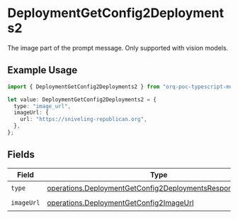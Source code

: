 # DeploymentGetConfig2Deployments2

The image part of the prompt message. Only supported with vision models.

## Example Usage

```typescript
import { DeploymentGetConfig2Deployments2 } from "orq-poc-typescript-multi-env-version/models/operations";

let value: DeploymentGetConfig2Deployments2 = {
  type: "image_url",
  imageUrl: {
    url: "https://sniveling-republican.org",
  },
};
```

## Fields

| Field                                                                                                                                  | Type                                                                                                                                   | Required                                                                                                                               | Description                                                                                                                            |
| -------------------------------------------------------------------------------------------------------------------------------------- | -------------------------------------------------------------------------------------------------------------------------------------- | -------------------------------------------------------------------------------------------------------------------------------------- | -------------------------------------------------------------------------------------------------------------------------------------- |
| `type`                                                                                                                                 | [operations.DeploymentGetConfig2DeploymentsResponse200Type](../../models/operations/deploymentgetconfig2deploymentsresponse200type.md) | :heavy_check_mark:                                                                                                                     | N/A                                                                                                                                    |
| `imageUrl`                                                                                                                             | [operations.DeploymentGetConfig2ImageUrl](../../models/operations/deploymentgetconfig2imageurl.md)                                     | :heavy_check_mark:                                                                                                                     | N/A                                                                                                                                    |